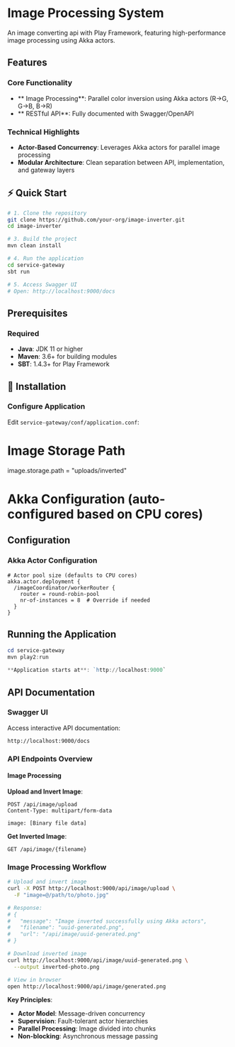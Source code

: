 # Image Processing System

An image converting api with Play Framework, featuring high-performance image processing using Akka actors.

##  Features

### Core Functionality

- ** Image Processing**: Parallel color inversion using Akka actors (R→G, G→B, B→R)
- ** RESTful API**: Fully documented with Swagger/OpenAPI

### Technical Highlights
- **Actor-Based Concurrency**: Leverages Akka actors for parallel image processing
- **Modular Architecture**: Clean separation between API, implementation, and gateway layers



## ⚡ Quick Start

```bash
# 1. Clone the repository
git clone https://github.com/your-org/image-inverter.git
cd image-inverter

# 3. Build the project
mvn clean install

# 4. Run the application
cd service-gateway
sbt run

# 5. Access Swagger UI
# Open: http://localhost:9000/docs
```

##  Prerequisites

### Required
- **Java**: JDK 11 or higher
- **Maven**: 3.6+ for building modules
- **SBT**: 1.4.3+ for Play Framework

## 🔧 Installation


### Configure Application

Edit `service-gateway/conf/application.conf`:


# Image Storage Path
image.storage.path = "uploads/inverted"

# Akka Configuration (auto-configured based on CPU cores)



##  Configuration


### Akka Actor Configuration

```hocon
# Actor pool size (defaults to CPU cores)
akka.actor.deployment {
  /imageCoordinator/workerRouter {
    router = round-robin-pool
    nr-of-instances = 8  # Override if needed
  }
}
```



##  Running the Application

```powershell
cd service-gateway
mvn play2:run

**Application starts at**: `http://localhost:9000`

```



##  API Documentation

### Swagger UI

Access interactive API documentation:
```
http://localhost:9000/docs
```

### API Endpoints Overview

#### Image Processing

**Upload and Invert Image**:
```http
POST /api/image/upload
Content-Type: multipart/form-data

image: [Binary file data]
```

**Get Inverted Image**:
```http
GET /api/image/{filename}
```


###  Image Processing Workflow

```bash
# Upload and invert image
curl -X POST http://localhost:9000/api/image/upload \
  -F "image=@/path/to/photo.jpg"

# Response:
# {
#   "message": "Image inverted successfully using Akka actors",
#   "filename": "uuid-generated.png",
#   "url": "/api/image/uuid-generated.png"
# }

# Download inverted image
curl http://localhost:9000/api/image/uuid-generated.png \
  --output inverted-photo.png

# View in browser
open http://localhost:9000/api/image/generated.png
```






**Key Principles**:
- **Actor Model**: Message-driven concurrency
- **Supervision**: Fault-tolerant actor hierarchies
- **Parallel Processing**: Image divided into chunks
- **Non-blocking**: Asynchronous message passing
